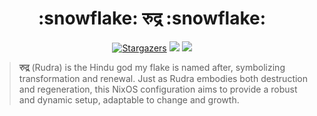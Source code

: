 <h1 align="center">:snowflake: रुद्र :snowflake:</h2>

<p align="center">
	<a href="https://github.com/vasujain275/rudra/stargazers">
		<img alt="Stargazers" src="https://img.shields.io/github/stars/vasujain275/rudra?style=for-the-badge&logo=starship&color=C9CBFF&logoColor=D9E0EE&labelColor=302D41"></a>
    <a href="https://nixos.org/">
        <img src="https://img.shields.io/badge/NixOS-24.05-informational.svg?style=for-the-badge&logo=nixos&color=F2CDCD&logoColor=D9E0EE&labelColor=302D41"></a>
    <a href="https://github.com/ryan4yin/nixos-and-flakes-book">
        <img src="https://img.shields.io/github/repo-size/vasujain275/rudra?style=for-the-badge&logo=nixos&color=DDB6F2&logoColor=D9E0EE&labelColor=302D41"></a>
  </a>
</p>

> **रुद्र** (Rudra) is the Hindu god my flake is named after, symbolizing transformation and renewal. Just as Rudra embodies both destruction and regeneration, this NixOS configuration aims to provide a robust and dynamic setup, adaptable to change and growth.
